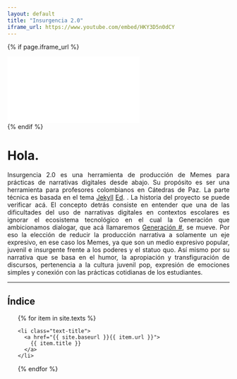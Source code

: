 ```yaml
---
layout: default
title: "Insurgencia 2.0"
iframe_url: https://www.youtube.com/embed/HKY3D5n0dCY
---
```

{% if page.iframe_url %}
    <div class="less-fancy-video-header">
      <iframe
        class="yt-embed"
        src="{{ page.iframe_url }}?&rel=0&showinfo=0&autohide=1&hd=1&wmode=transparent"
        frameborder="0"
        allowfullscreen="true"
        ></iframe>
    </div>
{% endif %}

<div class="introduction">
  
  <h1>Hola.</h1>
<p align= "justify">Insurgencia 2.0 es una herramienta de producción de Memes para prácticas de narrativas digitales desde abajo. Su propósito es ser una herramienta para profesores colombianos en Cátedras de Paz. La parte técnica es basada en el tema <a href="https://jekyllrb.com/" target="_blank">Jekyll</a> <a href="http://elotroalex.github.io/ed/" target="_blank">Ed</a>. .
La historia del proyecto se puede verificar acá.
El concepto detrás consiste en entender que una de las dificultades del uso de narrativas digitales en contextos escolares es ignorar el ecosistema tecnológico en el cual la Generación que ambicionamos dialogar, que acá llamaremos <a href="https://www.youtube.com/watch?v=Jmbg50DtKSA" target="_blank">Generación #</a>, se mueve. Por eso la elección de reducir la producción narrativa a solamente un eje expresivo, en ese caso los Memes, ya que son un medio expresivo popular, juvenil e insurgente frente a los poderes y el statuo quo. Así mismo por su narrativa que se basa en el humor, la apropiación y transfiguración de discursos, pertenencia a la cultura juvenil pop, expresión de emociones simples y conexión con las prácticas cotidianas de los estudiantes.</p>
</div>

<hr>

<div class="toc">
  <h2>Índice</h2>
  <ul class="texts">
  {% for item in site.texts %}

    <li class="text-title">
      <a href="{{ site.baseurl }}{{ item.url }}">
        {{ item.title }}
      </a>
    </li>
  {% endfor %}
  </ul>
</div>
